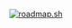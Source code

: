 <a href="https://roadmap.sh"><img src="https://api.roadmap.sh/v1-badge/tall/64c90510c3203c879320abee?variant=dark" alt="roadmap.sh"/></a>
<!---
theresnoexit/theresnoexit is a ✨ special ✨ repository because its `README.md` (this file) appears on your GitHub profile.
You can click the Preview link to take a look at your changes.
--->
